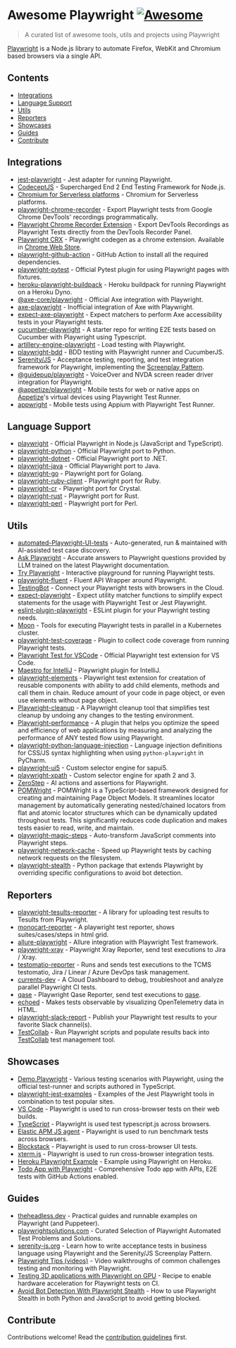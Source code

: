 # Awesome Playwright [![Awesome](https://awesome.re/badge.svg)](https://awesome.re)

> A curated list of awesome tools, utils and projects using Playwright

[Playwright](https://github.com/microsoft/playwright) is a Node.js library to automate Firefox, WebKit and Chromium based browsers via a single API.

## Contents

- [Integrations](#integrations)
- [Language Support](#language-support)
- [Utils](#utils)
- [Reporters](#reporters)
- [Showcases](#showcases)
- [Guides](#guides)
- [Contribute](#contribute)

## Integrations

- [jest-playwright](https://github.com/playwright-community/jest-playwright/) - Jest adapter for running Playwright.
- [CodeceptJS](https://github.com/Codeception/CodeceptJS) - Supercharged End 2 End Testing Framework for Node.js.
- [Chromium for Serverless platforms](https://github.com/Sparticuz/chromium?tab=readme-ov-file#usage-with-playwright) - Chromium for Serverless platforms.
- [playwright-chrome-recorder](https://github.com/AndrewUsher/playwright-chrome-recorder) - Export Playwright tests from Google Chrome DevTools' recordings programmatically.
- [Playwright Chrome Recorder Extension](https://github.com/AndrewUsher/playwright-recorder-extension) - Export DevTools Recordings as Playwright Tests directly from the DevTools Recorder Panel.
- [Playwright CRX](https://github.com/ruifigueira/playwright-crx) - Playwright codegen as a chrome extension. Available in [Chrome Web Store](https://chromewebstore.google.com/detail/playwright-crx/jambeljnbnfbkcpnoiaedcabbgmnnlcd).
- [playwright-github-action](https://github.com/microsoft/playwright-github-action) - GitHub Action to install all the required dependencies.
- [playwright-pytest](https://github.com/microsoft/playwright-pytest/) - Official Pytest plugin for using Playwright pages with fixtures.
- [heroku-playwright-buildpack](https://github.com/mxschmitt/heroku-playwright-buildpack) - Heroku buildpack for running Playwright on a Heroku Dyno.
- [@axe-core/playwright](https://github.com/dequelabs/axe-core-npm/blob/develop/packages/playwright/README.md) - Official Axe integration with Playwright.
- [axe-playwright](https://github.com/abhinaba-ghosh/axe-playwright) - Inofficial integration of Axe with Playwright.
- [expect-axe-playwright](https://github.com/Widen/expect-axe-playwright) - Expect matchers to perform Axe accessibility tests in your Playwright tests.
- [cucumber-playwright](https://github.com/Tallyb/cucumber-playwright) - A starter repo for writing E2E tests based on Cucumber with Playwright using Typescript.
- [artillery-engine-playwright](https://github.com/artilleryio/artillery/tree/main/packages/artillery-engine-playwright) - Load testing with Playwright.
- [playwright-bdd](https://github.com/vitalets/playwright-bdd) - BDD testing with Playwright runner and CucumberJS.
- [Serenity/JS](https://serenity-js.org) - Acceptance testing, reporting, and test integration framework for Playwright, implementing the [Screenplay Pattern](https://serenity-js.org/handbook/design/screenplay-pattern/).
- [@guidepup/playwright](https://github.com/guidepup/guidepup-playwright) - VoiceOver and NVDA screen reader driver integration for Playwright.
- [@appetize/playwright](https://docs.appetize.io/testing) - Mobile tests for web or native apps on [Appetize](https://www.appetize.io)'s virtual devices using Playwright Test Runner.
- [appwright](https://www.npmjs.com/package/appwright) - Mobile tests using Appium with Playwright Test Runner.

## Language Support

- [playwright](https://git.io/JT2bj) - Official Playwright in Node.js (JavaScript and TypeScript).
- [playwright-python](https://github.com/microsoft/playwright-python) - Official Playwright port to Python.
- [playwright-dotnet](https://github.com/microsoft/playwright-dotnet) - Official Playwright port to .NET.
- [playwright-java](https://github.com/microsoft/playwright-java) - Official Playwright port to Java.
- [playwright-go](https://github.com/playwright-community/playwright-go) - Playwright port for Golang.
- [playwright-ruby-client](https://github.com/YusukeIwaki/playwright-ruby-client) - Playwright port for Ruby.
- [playwright-cr](https://github.com/naqvis/playwright-cr) - Playwright port for Crystal.
- [playwright-rust](https://github.com/octaltree/playwright-rust) - Playwright port for Rust.
- [playwright-perl](https://github.com/teodesian/playwright-perl) - Playwright port for Perl.

## Utils

- [automated-Playwright-UI-tests](https://github.com/OctoMind-dev) - Auto-generated, run & maintained with AI-assisted test case discovery.
- [Ask Playwright](https://ray.run/ask) - Accurate answers to Playwright questions provided by LLM trained on the latest Playwright documentation.
- [Try Playwright](https://try.playwright.tech) - Interactive playground for running Playwright tests.
- [playwright-fluent](https://github.com/hdorgeval/playwright-fluent) - Fluent API Wrapper around Playwright.
- [TestingBot](https://testingbot.com) - Connect your Playwright tests with browsers in the Cloud.
- [expect-playwright](https://github.com/playwright-community/expect-playwright) - Expect utility matcher functions to simplify expect statements for the usage with Playwright Test or Jest Playwright.
- [eslint-plugin-playwright](https://github.com/playwright-community/eslint-plugin-playwright) - ESLint plugin for your Playwright testing needs.
- [Moon](https://github.com/aerokube/moon) - Tools for executing Playwright tests in parallel in a Kubernetes cluster.
- [playwright-test-coverage](https://github.com/anishkny/playwright-test-coverage) - Plugin to collect code coverage from running Playwright tests.
- [Playwright Test for VSCode](https://marketplace.visualstudio.com/items?itemName=ms-playwright.playwright) - Official Playwright test extension for VS Code.
- [Maestro for IntelliJ](https://plugins.jetbrains.com/plugin/18100-maestro) - Playwright plugin for IntelliJ.
- [playwright-elements](https://danteukraine.github.io/playwright-elements) - Playwright test extension for creatation of reusable components with ability to add child elements, methods and call them in chain. Reduce amount of your code in page object, or even use elements without page object.
- [Playwright-cleanup](https://www.npmjs.com/package/playwright-cleanup) - A Playwright cleanup tool that simplifies test cleanup by undoing any changes to the testing environment.
- [Playwright-performance](https://www.npmjs.com/package/playwright-performance) - A plugin that helps you optimize the speed and efficiency of web applications by measuring and analyzing the performance of ANY tested flow using Playwright.
- [playwright-python-language-injection](https://github.com/Mattwmaster58/playwright-python-language-injection) - Language injection definitions for CSS/JS syntax highlighting when using `python-playwright` in PyCharm.
- [playwright-ui5](https://github.com/detachhead/playwright-ui5) - Custom selector engine for sapui5.
- [playwright-xpath](https://github.com/detachhead/playwright-xpath) - Custom selector engine for xpath 2 and 3.
- [ZeroStep](https://github.com/zerostep-ai/zerostep) - AI actions and assertions for Playwright.
- [POMWright](https://github.com/DyHex/POMWright) - POMWright is a TypeScript-based framework designed for creating and maintaining Page Object Models. It streamlines locator management by automatically generating nested/chained locators from flat and atomic locator structures which can be dynamically updated throughout tests. This significantly reduces code duplication and makes tests easier to read, write, and maintain.
- [playwright-magic-steps](https://github.com/vitalets/playwright-magic-steps) - Auto-transform JavaScript comments into Playwright steps.
- [playwright-network-cache](https://github.com/vitalets/playwright-network-cache) - Speed up Playwright tests by caching network requests on the filesystem.
- [playwright-stealth](https://github.com/AtuboDad/playwright_stealth) - Python package that extends Playwright by overriding specific configurations to avoid bot detection.

## Reporters

- [playwright-tesults-reporter](https://github.com/tesults/playwright-tesults-reporter) - A library for uploading test results to Tesults from Playwright.
- [monocart-reporter](https://github.com/cenfun/monocart-reporter) - A playwright test reporter, shows suites/cases/steps in html grid.
- [allure-playwright](https://github.com/allure-framework/allure-js/tree/master/packages/allure-playwright) - Allure integration with Playwright Test framework.
- [playwright-xray](https://github.com/inluxc/playwright-xray) - Playwright Xray Reporter, send test executions to Jira / Xray.
- [testomatio-reporter](https://github.com/testomatio/reporter) - Runs and sends test executions to the TCMS testomatio, Jira / Linear / Azure DevOps task management.
- [currents-dev](https://currents.dev/) - A Cloud Dashboard to debug, troubleshoot and analyze parallel Playwright CI tests.
- [qase](https://github.com/qase-tms/qase-javascript/tree/master/qase-playwright) - Playwright Qase Reporter, send test executions to [qase](https://qase.io/).
- [echoed](https://github.com/mrasu/echoed) - Makes tests observable by visualizing OpenTelemetry data in HTML.
- [playwright-slack-report](https://github.com/ryanrosello-og/playwright-slack-report) - Publish your Playwright test results to your favorite Slack channel(s).
- [TestCollab](https://github.com/TCSoftInc/playwright-integration) - Run Playwright scripts and populate results back into [TestCollab](https://testcollab.com) test management tool.

## Showcases

- [Demo.Playwright](https://github.com/MarcusFelling/Demo.Playwright) - Various testing scenarios with Playwright, using the official test-runner and scripts authored in TypeScript.
- [playwright-jest-examples](https://github.com/playwright-community/playwright-jest-examples) - Examples of the Jest Playwright tools in combination to test popular sites.
- [VS Code](https://github.com/microsoft/vscode) - Playwright is used to run cross-browser tests on their web builds.
- [TypeScript](https://github.com/microsoft/TypeScript) - Playwright is used test typescript.js across browsers.
- [Elastic APM JS agent](https://github.com/elastic/apm-agent-rum-js) - Playwright is used to run benchmark tests across browsers.
- [Blockstack](https://github.com/blockstack/ux) - Playwright is used to run cross-browser UI tests.
- [xterm.js](https://github.com/xtermjs/xterm.js) - Playwright is used to run cross-browser integration tests.
- [Heroku Playwright Example](https://github.com/mxschmitt/heroku-playwright-example) - Example using Playwright on Heroku.
- [Todo App with Playwright](https://github.com/burakkantarci/playwright-todo-app) - Comprehensive Todo app with APIs, E2E tests with GitHub Actions enabled.

## Guides

- [theheadless.dev](https://www.checklyhq.com/learn/headless/) - Practical guides and runnable examples on Playwright (and Puppeteer).
- [playwrightsolutions.com](https://playwrightsolutions.com) - Curated Selection of Playwright Automated Test Problems and Solutions.
- [serenity-js.org](https://serenity-js.org/handbook/web-testing/your-first-web-scenario/) - Learn how to write acceptance tests in business language using Playwright and the Serenity/JS Screenplay Pattern.
- [Playwright Tips (videos)](https://www.youtube.com/playlist?list=PLMZDRUOi3a8NtMq3PUS5iJc2pee38rurc) - Video walkthroughs of common challenges testing and monitoring with Playwright. 
- [Testing 3D applications with Playwright on GPU](https://blog.promaton.com/testing-3d-applications-with-playwright-on-gpu-1e9cfc8b54a9) - Recipe to enable hardware acceleration for Playwright tests on CI.
- [Avoid Bot Detection With Playwright Stealth](https://brightdata.com/blog/how-tos/avoid-bot-detection-with-playwright-stealth) - How to use Playwright Stealth in both Python and JavaScript to avoid getting blocked.

## Contribute

Contributions welcome! Read the [contribution guidelines](https://github.com/mxschmitt/awesome-playwright/blob/master/CONTRIBUTING.md) first.
